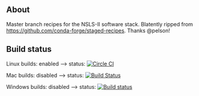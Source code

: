About
-----
Master branch recipes for the NSLS-II software stack.  Blatently ripped from 
https://github.com/conda-forge/staged-recipes.  Thanks @pelson!


Build status
------------

Linux builds: enabled --> status: [![Circle CI](https://circleci.com/gh/NSLS-II/staged-recipes-dev.svg?style=svg)](https://circleci.com/gh/NSLS-II/staged-recipes-dev)

Mac builds: disabled --> status: [![Build Status](https://travis-ci.org/nsls-ii/staged-recipes.svg?branch=master)](https://travis-ci.org/ericdill/staged-recipes)

Windows builds: disabled --> status: [![Build status](https://ci.appveyor.com/api/projects/status/47716ba4hkginhp2/branch/master?svg=true)](https://ci.appveyor.com/project/pelson/staged-recipes/branch/master)
